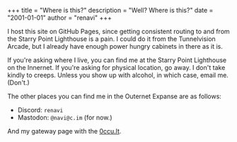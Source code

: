 +++
title = "Where is this?"
description = "Well? Where is this?"
date = "2001-01-01"
author = "renavi"
+++

I host this site on GitHub Pages, since getting consistent routing to and from the Starry Point Lighthouse is a pain. I could do it from the Tunnelvision Arcade, but I already have enough power hungry cabinets in there as it is.

If you're asking where I live, you can find me at the Starry Point Lighthouse on the Innernet. If you're asking for physical location, go away. I don't take kindly to creeps. Unless you show up with alcohol, in which case, email me. (Don't.)

The other places you can find me in the Outernet Expanse are as follows:
- Discord: `renavi`
- Mastodon: `@navi@c.im` (for now.)

And my gateway page with the [0ccu.lt](https://0ccu.lt).
